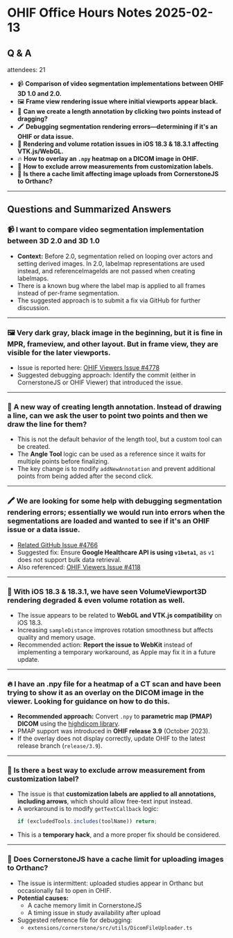 # OHIF Office Hours Notes 2025-02-13

## Q & A

attendees: 21
  

- 📹 **Comparison of video segmentation implementations between OHIF 3D 1.0 and 2.0.**  
- 🖼️ **Frame view rendering issue where initial viewports appear black.**  
- 📏 **Can we create a length annotation by clicking two points instead of dragging?**  
- 🖍️ **Debugging segmentation rendering errors—determining if it's an OHIF or data issue.**  
- 🍏 **Rendering and volume rotation issues in iOS 18.3 & 18.3.1 affecting VTK.js/WebGL.**  
- 🔥 **How to overlay an `.npy` heatmap on a DICOM image in OHIF.**  
- 🚫 **How to exclude arrow measurements from customization labels.**  
- 💾 **Is there a cache limit affecting image uploads from CornerstoneJS to Orthanc?**  

---

## Questions and Summarized Answers  

### 📹 **I want to compare video segmentation implementation between 3D 2.0 and 3D 1.0**  
- **Context:** Before 2.0, segmentation relied on looping over actors and setting derived images. In 2.0, labelmap representations are used instead, and referenceImageIds are not passed when creating labelmaps.  
- There is a known bug where the label map is applied to all frames instead of per-frame segmentation.  
- The suggested approach is to submit a fix via GitHub for further discussion.  

---  

### 🖼️ **Very dark gray, black image in the beginning, but it is fine in MPR, frameview, and other layout. But in frame view, they are visible for the later viewports.**  
- Issue is reported here: [OHIF Viewers Issue #4778](https://github.com/OHIF/Viewers/issues/4778)  
- Suggested debugging approach: Identify the commit (either in CornerstoneJS or OHIF Viewer) that introduced the issue.  

---  

### 📏 **A new way of creating length annotation. Instead of drawing a line, can we ask the user to point two points and then we draw the line for them?**  
- This is not the default behavior of the length tool, but a custom tool can be created.  
- The **Angle Tool** logic can be used as a reference since it waits for multiple points before finalizing.  
- The key change is to modify `addNewAnnotation` and prevent additional points from being added after the second click.  

---  

### 🖍️ **We are looking for some help with debugging segmentation rendering errors; essentially we would run into errors when the segmentations are loaded and wanted to see if it's an OHIF issue or a data issue.**  
- [Related GitHub Issue #4766](https://github.com/OHIF/Viewers/issues/4766)  
- Suggested fix: Ensure **Google Healthcare API is using `v1beta1`**, as `v1` does not support bulk data retrieval.  
- Also referenced: [OHIF Viewers Issue #4118](https://github.com/OHIF/Viewers/issues/4118)  

---  

### 🍏 **With iOS 18.3 & 18.3.1, we have seen VolumeViewport3D rendering degraded & even volume rotation as well.**  
- The issue appears to be related to **WebGL and VTK.js compatibility** on iOS 18.3.  
- Increasing `sampleDistance` improves rotation smoothness but affects quality and memory usage.  
- Recommended action: **Report the issue to WebKit** instead of implementing a temporary workaround, as Apple may fix it in a future update.  

---  

### 🔥 **I have an .npy file for a heatmap of a CT scan and have been trying to show it as an overlay on the DICOM image in the viewer. Looking for guidance on how to do this.**  
- **Recommended approach:** Convert `.npy` to **parametric map (PMAP) DICOM** using the [highdicom library](https://highdicom.readthedocs.io/en/latest/pm.html#parametric-maps).  
- PMAP support was introduced in **OHIF release 3.9** (October 2023).  
- If the overlay does not display correctly, update OHIF to the latest release branch (`release/3.9`).  

---  

### 🚫 **Is there a best way to exclude arrow measurement from customization label?**  
- The issue is that **customization labels are applied to all annotations, including arrows**, which should allow free-text input instead.  
- A workaround is to modify `getTextCallback` logic:  
  ```js
  if (excludedTools.includes(toolName)) return;
  ```  
- This is a **temporary hack**, and a more proper fix should be considered.  


---  

### 💾 **Does CornerstoneJS have a cache limit for uploading images to Orthanc?**  
- The issue is intermittent: uploaded studies appear in Orthanc but occasionally fail to open in OHIF.  
- **Potential causes:**  
  - A cache memory limit in CornerstoneJS  
  - A timing issue in study availability after upload  
- Suggested reference file for debugging:  
  - `extensions/cornerstone/src/utils/DicomFileUploader.ts`  


